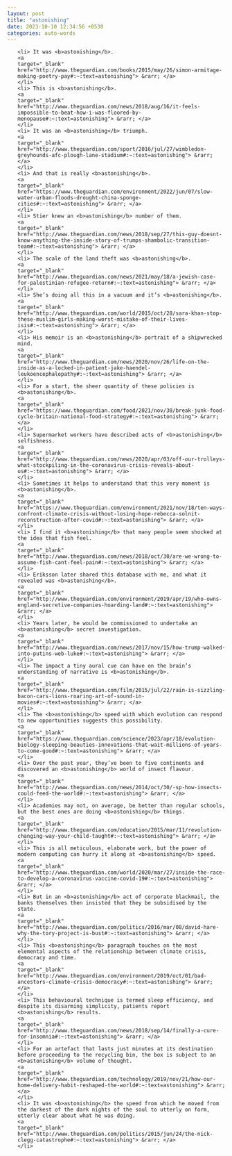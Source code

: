 ```yaml
---
layout: post
title: "astonishing"
date: 2023-10-10 12:34:56 +0530
categories: auto-words
---
```

<ol>

    <li> It was <b>astonishing</b>.
    <a 
    target="_blank" 
    href="http://www.theguardian.com/books/2015/may/26/simon-armitage-making-poetry-pay#:~:text=astonishing"> &rarr; </a>
    </li>
    <li> This is <b>astonishing</b>.
    <a 
    target="_blank" 
    href="http://www.theguardian.com/news/2018/aug/16/it-feels-impossible-to-beat-how-i-was-floored-by-menopause#:~:text=astonishing"> &rarr; </a>
    </li>
    <li> It was an <b>astonishing</b> triumph.
    <a 
    target="_blank" 
    href="http://www.theguardian.com/sport/2016/jul/27/wimbledon-greyhounds-afc-plough-lane-stadium#:~:text=astonishing"> &rarr; </a>
    </li>
    <li> And that is really <b>astonishing</b>.
    <a 
    target="_blank" 
    href="https://www.theguardian.com/environment/2022/jun/07/slow-water-urban-floods-drought-china-sponge-cities#:~:text=astonishing"> &rarr; </a>
    </li>
    <li> Stier knew an <b>astonishing</b> number of them.
    <a 
    target="_blank" 
    href="http://www.theguardian.com/news/2018/sep/27/this-guy-doesnt-know-anything-the-inside-story-of-trumps-shambolic-transition-team#:~:text=astonishing"> &rarr; </a>
    </li>
    <li> The scale of the land theft was <b>astonishing</b>.
    <a 
    target="_blank" 
    href="http://www.theguardian.com/news/2021/may/18/a-jewish-case-for-palestinian-refugee-return#:~:text=astonishing"> &rarr; </a>
    </li>
    <li> She’s doing all this in a vacuum and it’s <b>astonishing</b>.
    <a 
    target="_blank" 
    href="http://www.theguardian.com/world/2015/oct/28/sara-khan-stop-these-muslim-girls-making-worst-mistake-of-their-lives-isis#:~:text=astonishing"> &rarr; </a>
    </li>
    <li> His memoir is an <b>astonishing</b> portrait of a shipwrecked mind.
    <a 
    target="_blank" 
    href="http://www.theguardian.com/news/2020/nov/26/life-on-the-inside-as-a-locked-in-patient-jake-haendel-leukoencephalopathy#:~:text=astonishing"> &rarr; </a>
    </li>
    <li> For a start, the sheer quantity of these policies is <b>astonishing</b>.
    <a 
    target="_blank" 
    href="https://www.theguardian.com/food/2021/nov/30/break-junk-food-cycle-britain-national-food-strategy#:~:text=astonishing"> &rarr; </a>
    </li>
    <li> Supermarket workers have described acts of <b>astonishing</b> selfishness.
    <a 
    target="_blank" 
    href="http://www.theguardian.com/news/2020/apr/03/off-our-trolleys-what-stockpiling-in-the-coronavirus-crisis-reveals-about-us#:~:text=astonishing"> &rarr; </a>
    </li>
    <li> Sometimes it helps to understand that this very moment is <b>astonishing</b>.
    <a 
    target="_blank" 
    href="https://www.theguardian.com/environment/2021/nov/18/ten-ways-confront-climate-crisis-without-losing-hope-rebecca-solnit-reconstruction-after-covid#:~:text=astonishing"> &rarr; </a>
    </li>
    <li> I find it <b>astonishing</b> that many people seem shocked at the idea that fish feel.
    <a 
    target="_blank" 
    href="http://www.theguardian.com/news/2018/oct/30/are-we-wrong-to-assume-fish-cant-feel-pain#:~:text=astonishing"> &rarr; </a>
    </li>
    <li> Eriksson later shared this database with me, and what it revealed was <b>astonishing</b>.
    <a 
    target="_blank" 
    href="http://www.theguardian.com/environment/2019/apr/19/who-owns-england-secretive-companies-hoarding-land#:~:text=astonishing"> &rarr; </a>
    </li>
    <li> Years later, he would be commissioned to undertake an <b>astonishing</b> secret investigation.
    <a 
    target="_blank" 
    href="http://www.theguardian.com/news/2017/nov/15/how-trump-walked-into-putins-web-luke#:~:text=astonishing"> &rarr; </a>
    </li>
    <li> The impact a tiny aural cue can have on the brain’s understanding of narrative is <b>astonishing</b>.
    <a 
    target="_blank" 
    href="http://www.theguardian.com/film/2015/jul/22/rain-is-sizzling-bacon-cars-lions-roaring-art-of-sound-in-movies#:~:text=astonishing"> &rarr; </a>
    </li>
    <li> The <b>astonishing</b> speed with which evolution can respond to new opportunities suggests this possibility.
    <a 
    target="_blank" 
    href="https://www.theguardian.com/science/2023/apr/18/evolution-biology-sleeping-beauties-innovations-that-wait-millions-of-years-to-come-good#:~:text=astonishing"> &rarr; </a>
    </li>
    <li> Over the past year, they’ve been to five continents and discovered an <b>astonishing</b> world of insect flavour.
    <a 
    target="_blank" 
    href="http://www.theguardian.com/news/2014/oct/30/-sp-how-insects-could-feed-the-world#:~:text=astonishing"> &rarr; </a>
    </li>
    <li> Academies may not, on average, be better than regular schools, but the best ones are doing <b>astonishing</b> things.
    <a 
    target="_blank" 
    href="http://www.theguardian.com/education/2015/mar/11/revolution-changing-way-your-child-taught#:~:text=astonishing"> &rarr; </a>
    </li>
    <li> This is all meticulous, elaborate work, but the power of modern computing can hurry it along at <b>astonishing</b> speed.
    <a 
    target="_blank" 
    href="http://www.theguardian.com/world/2020/mar/27/inside-the-race-to-develop-a-coronavirus-vaccine-covid-19#:~:text=astonishing"> &rarr; </a>
    </li>
    <li> But in an <b>astonishing</b> act of corporate blackmail, the banks themselves then insisted that they be subsidised by the state.
    <a 
    target="_blank" 
    href="http://www.theguardian.com/politics/2016/mar/08/david-hare-why-the-tory-project-is-bust#:~:text=astonishing"> &rarr; </a>
    </li>
    <li> This <b>astonishing</b> paragraph touches on the most elemental aspects of the relationship between climate crisis, democracy and time.
    <a 
    target="_blank" 
    href="http://www.theguardian.com/environment/2019/oct/01/bad-ancestors-climate-crisis-democracy#:~:text=astonishing"> &rarr; </a>
    </li>
    <li> This behavioural technique is termed sleep efficiency, and despite its disarming simplicity, patients report <b>astonishing</b> results.
    <a 
    target="_blank" 
    href="http://www.theguardian.com/news/2018/sep/14/finally-a-cure-for-insomnia#:~:text=astonishing"> &rarr; </a>
    </li>
    <li> For an artefact that lasts just minutes at its destination before proceeding to the recycling bin, the box is subject to an <b>astonishing</b> volume of thought.
    <a 
    target="_blank" 
    href="http://www.theguardian.com/technology/2019/nov/21/how-our-home-delivery-habit-reshaped-the-world#:~:text=astonishing"> &rarr; </a>
    </li>
    <li> It was <b>astonishing</b> the speed from which he moved from the darkest of the dark nights of the soul to utterly on form, utterly clear about what he was doing.
    <a 
    target="_blank" 
    href="http://www.theguardian.com/politics/2015/jun/24/the-nick-clegg-catastrophe#:~:text=astonishing"> &rarr; </a>
    </li>